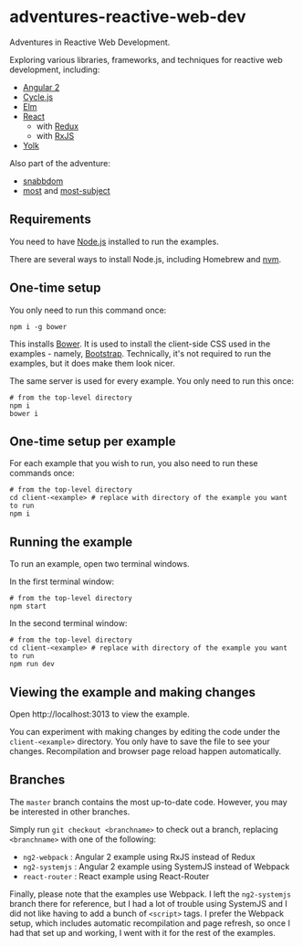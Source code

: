 # adventures-reactive-web-dev

Adventures in Reactive Web Development.

Exploring various libraries, frameworks, and techniques for reactive web development, including:

- [Angular 2](http://angular.io)
- [Cycle.js](http://cycle.js.org)
- [Elm](http://elm-lang.org)
- [React](https://facebook.github.io/react/)
  - with [Redux](http://redux.js.org/)
  - with [RxJS](https://github.com/Reactive-Extensions/RxJS)
- [Yolk](https://github.com/garbles/yolk)

Also part of the adventure:

- [snabbdom](https://github.com/paldepind/snabbdom)
- [most](https://github.com/cujojs/most) and [most-subject](https://github.com/TylorS/most-subject)

## Requirements

You need to have [Node.js](https://nodejs.org) installed to run the examples.

There are several ways to install Node.js, including Homebrew and [nvm](https://github.com/creationix/nvm).

## One-time setup

You only need to run this command once:

```
npm i -g bower
```

This installs [Bower](http://bower.io/). It is used to install the client-side CSS used in the examples - namely, [Bootstrap](http://getbootstrap.com/). Technically, it's not required to run the examples, but it does make them look nicer.

The same server is used for every example. You only need to run this once:

```
# from the top-level directory
npm i
bower i
```

## One-time setup per example

For each example that you wish to run, you also need to run these commands once:

```
# from the top-level directory
cd client-<example> # replace with directory of the example you want to run
npm i
```

## Running the example

To run an example, open two terminal windows.

In the first terminal window:

```
# from the top-level directory
npm start
```

In the second terminal window:

```
# from the top-level directory
cd client-<example> # replace with directory of the example you want to run
npm run dev
```

## Viewing the example and making changes

Open http://localhost:3013 to view the example.

You can experiment with making changes by editing the code under the `client-<example>` directory. You only have to save the file to see your changes. Recompilation and browser page reload happen automatically.

## Branches

The `master` branch contains the most up-to-date code. However, you may be interested in other branches.

Simply run `git checkout <branchname>` to check out a branch, replacing `<branchname>` with one of the following:

- `ng2-webpack` : Angular 2 example using RxJS instead of Redux
- `ng2-systemjs` : Angular 2 example using SystemJS instead of Webpack
- `react-router` : React example using React-Router

Finally, please note that the examples use Webpack. I left the `ng2-systemjs` branch there for reference, but I had a lot of trouble using SystemJS and I did not like having to add a bunch of `<script>` tags. I prefer the Webpack setup, which includes automatic recompilation and page refresh, so once I had that set up and working, I went with it for the rest of the examples.

